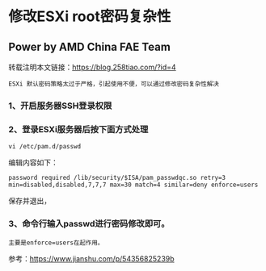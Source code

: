 # 修改ESXi root密码复杂性

## Power by AMD China FAE Team

转载注明本文链接：<https://blog.258tiao.com/?id=4>

```note
ESXi 默认密码策略太过于严格，引起使用不便，可以通过修改密码复杂性解决
```

### 1、开启服务器SSH登录权限
    
### 2、登录ESXi服务器后按下面方式处理

`vi /etc/pam.d/passwd`

编辑内容如下：

`password required /lib/security/$ISA/pam_passwdqc.so retry=3 min=disabled,disabled,7,7,7 max=30 match=4 similar=deny enforce=users`

保存并退出，

### 3、命令行输入passwd进行密码修改即可。

```warning
主要是enforce=users在起作用。
```

参考：<https://www.jianshu.com/p/54356825239b>